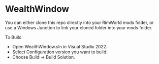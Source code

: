 # WealthWindow

You can either clone this repo directly into your RimWorld mods folder, or use a Windows Junction to link your cloned folder into your mods folder.

To Build
* Open WealthWindow.sln in Visual Studio 2022.
* Select Configuration version you want to bulid.
* Choose Build -> Build Solution.
